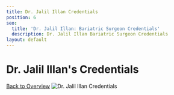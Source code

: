 ```yaml
---
title: Dr. Jalil Illan Credentials
position: 6
seo:
  title: 'Dr. Jalil Illan: Bariatric Surgeon Credentials'
  description: Dr. Jalil Illan Bariatric Surgeon Credentials
layout: default
---
```


<div class='wrap'>
<div class='section u-py6 u-alignCenter'>
<h1>Dr. Jalil Illan's Credentials</h1>
<a href='/weight-loss-surgeries/dr-jalil-illan'>Back to Overview</a>
<img class='u-pt4' src='/uploads/dr-illan-credentials.png' alt='Dr. Jalil Illan Credentials'>
</div>
</div>
